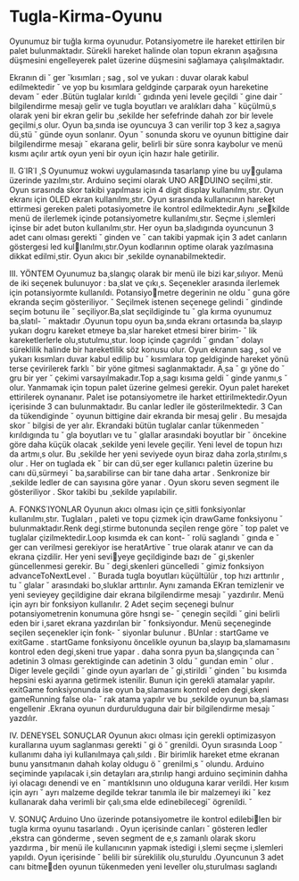 # Tugla-Kirma-Oyunu
Oyunumuz bir tuğla kırma oyunudur. Potansiyometre ile  hareket ettirilen bir palet bulunmaktadır. Sürekli hareket halinde olan topun ekranın aşağısına düşmesini engelleyerek palet  üzerine düşmesini sağlamaya çalışılmaktadır.

 Ekranın di ˘ ger ˘kısımları ; sag , sol ve yukarı : duvar olarak kabul edilmektedir ˘
ve yop bu kısımlara geldginde çarparak oyun hareketine devam ˘
eder .Bütün tuglalar kırıldı ˘ gıdında yeni levele geçildi ˘ gine dair ˘
bilgilendirme mesajı gelir ve tugla boyutları ve aralıkları daha ˘
küçülmü¸s olarak yeni bir ekran gelir bu ¸sekilde her sefefrinde
dahah zor bir levele geçilmi¸s olur. Oyun ba¸sında ise oyuncuya
3 can verilir top 3 kez a¸sagıya dü¸stü ˘ günde oyun sonlanır. Oyun ˘
sonunda skoru ve oyunun bittigine dair bilgilendirme mesajı ˘
ekarana gelir, belirli bir süre sonra kaybolur ve menü kısmı
açılır artık oyun yeni bir oyun için hazır hale getirilir.


II. G˙IR˙I ¸S
Oyunumuz wokwi uygulamasında tasarlanıp yine bu uygulama üzerinde yazılmı¸stır. Arduino seçimi olarak UNO ARDUINO seçilmi¸stir. Oyun sırasında skor takibi yapılması için
4 digit display kullanılmı¸stır. Oyun ekranı için OLED ekran
kullanılmı¸stır. Oyun sırasında kullanıcının hareket ettirmesi
gereken paleti potasiyometre ile kontrol edilmektedir.Aynı ¸sekilde menü de ilerlemek içinde potansiyometre kullanılmı¸stır.
Seçme i¸slemleri içinse bir adet buton kullanılmı¸stır. Her oyun
ba¸sladıgında oyuncunun 3 adet canı olması gerekti ˘ ginden ve ˘
can takibi yapmak için 3 adet canların göstergesi led kullanılmı¸stır.Oyun kodlarının optime olarak yazılmasına dikkat
edilmi¸stir. Oyun akıcı bir ¸sekilde oynanabilmektedir.


III. YÖNTEM
Oyunumuz ba¸slangıç olarak bir menü ile bizi kar¸sılıyor.
Menü de iki seçenek bulunuyor : ba¸slat ve çıkı¸s. Seçenekler
arasında ilerlemek için potansiyormte kullanıldı. Potansiyometre degerinin ne oldu ˘ guna göre ekranda seçim gösteriliyor. ˘
Seçilmek istenen seçenege gelindi ˘ gindinde seçim botunu ile ˘
seçiliyor.Ba¸slat seçildiginde tu ˘ gla kırma oyunumuz ba¸slatıl- ˘
maktadır .Oyunun topu oyun ba¸sında ekranı ortasında ba¸slayıp
yukarı dogru kareket etmeye ba¸slar hareket etmesi birer birim- ˘
lik kareketlerlerle olu¸stutulmu¸stur. loop içinde çagırıldı ˘ gından ˘
dolayı süreklilik halinde bir hareketlilik söz konusu olur. Oyun
ekranın sag , sol ve yukarı kısımları duvar kabul edilip bu ˘
kısımlara top geldiginde hareket yönü terse çevirilerek farklı ˘
bir yöne gitmesi saglanmaktadır. A¸sa ˘ gı yöne do ˘ gru bir yer ˘
çekimi varsayılmakadır.Top a¸sagı kısıma geldi ˘ ginde yanmı¸s ˘
olur. Yanmamak için topun palet üzerine gelmesi gerekir. Oyun
palet hareket ettirilerek oynananır. Palet ise potansiyometre
ile harket ettirilmektedir.Oyun içerisinde 3 can bulunmaktadır.
Bu canlar ledler ile gösterilmektedir. 3 Can da tükendiginde ˘
oyunun bittigine dair ekranda bir mesaj gelir . Bu mesajda skor ˘
bilgisi de yer alır. Ekrandaki bütün tuglalar canlar tükenmeden ˘
kırıldıgında tu ˘ gla boyutları ve tu ˘ glallar arasındaki boyutlar bir ˘
öncekine göre daha küçük olacak ¸sekilde yeni levele geçilir.
Yeni level de topun hızı da artmı¸s olur. Bu ¸sekilde her yeni
seviyede oyun biraz daha zorla¸stırılmı¸s olur . Her on tuglada ek ˘
bir can dü¸ser eger kullanıcı paletin üzerine bu canı dü¸sürmeyi ˘
ba¸sarabilirse can bir tane daha artar . Senkronize bir ¸sekilde
ledler de can sayısına göre yanar . Oyun skoru seven segment
ile gösteriliyor . Skor takibi bu ¸sekilde yapılabilir.

A. FONKS˙IYONLAR
Oyunun akıcı olması için çe¸sitli fonksiyonlar kullanılmı¸stır.
Tuglaları , paleti ve topu çizmek için drawGame fonksiyonu ˘
bulunmaktadır.Renk degi¸stirme butonunda seçilen renge göre ˘
top palet ve tuglalar çizilmektedir.Loop kısımda ek can kont- ˘
rolü saglandı ˘ gında e ˘ ger can verilmesi gerekiyor ise heratArtive ˘
true olarak atanır ve can da ekrana çizdilir. Her yeni seviyeye geçildiginde bazı de ˘ gi¸skenler güncellenmesi gerekir. Bu ˘
degi¸skenleri güncelledi ˘ gimiz fonksiyon advanceToNextLevel . ˘
Burada tugla boyutları küçültülür , top hızı arttırılır , tu ˘ glalar ˘
arasındaki bo¸sluklar arttırılır. Aynı zamanda EKran temizlenir
ve yeni sevieyey geçildigine dair ekrana bilgilendirme mesajı ˘
yazdırılır. Menü için ayrı bir fonksiyon kullanılır. 2 Adet seçim
seçenegi bulnur potansiyometrenin konumuna göre hsngi se- ˘
çenegin seçildi ˘ gini belirli eden bir i¸saret ekrana yazdırılan bir ˘
fonksiyondur. Menü seçeneginde seçilen seçenekler için fonk- ˘
siyonlar bulunur . BUnlar : startGame ve exitGame . startGame
fonksiyonu öncelikle oyunun ba¸slayıp ba¸slamamasını kontrol
eden degi¸skeni true yapar . daha sonra pyun ba¸slangıçında can ˘
adetinin 3 olması gerektiginde can adetinin 3 oldu ˘ gundan emin ˘
olur . Diger levele geçildi ˘ ginde oyun ayarları de ˘ gi¸stirildi ˘ ginden ˘
bu kısımda hepsini eski ayarına getirmek istenilir. Bunun için
gerekli atamalar yapılır. exitGame fonksiyonunda ise oyun
ba¸slamasını kontrol eden degi¸skeni gameRunning false ola- ˘
rak atama yapılır ve bu ¸sekilde oyunun ba¸slaması engellenir
.Ekrana oyunun durdurulduguna dair bir bilgilendirme mesajı ˘
yazdılır.


IV. DENEYSEL SONUÇLAR
Oyunun akıcı olması için gerekli optimizasyon kurallarına
uyum saglanması gerekti ˘ gi ö ˘ grenildi. Oyun sırasında Loop ˘
kullanımı daha iyi kullanılmaya çalı¸sıldı . Bir birimlik hareket
etme ekranan bunu yansıtmanın dahah kolay oldugu ö ˘ grenilmi¸s ˘
olundu. Arduino seçiminde yapılacak i¸sin detayları ara¸stırılıp
hangi arduino seçiminin dahha iyi olacagı denendi ve en ˘
mantıklsının uno olduguna karar verildi. Her kısım için ayrı ˘
ayrı malzeme degilde tekrar tanımla ile bir malzemeyi iki ˘
kez kullanarak daha verimli bir çalı¸sma elde edinebilecegi˘
ögrenildi. ˘


V. SONUÇ
Arduino Uno üzerinde potansiyometre ile kontrol edilebilen bir tugla kırma oyunu tasarlandı . Oyun içerisinde canları ˘
gösteren ledler ,ekstra can gönderme , seven segment de e¸s
zamanlı olarak skoru yazdırma , bir menü ile kullanıcının
yapmak istedigi i¸slemi seçme i¸slemleri yapıldı. Oyun içerisinde ˘
belili bir süreklilik olu¸sturuldu .Oyuncunun 3 adet canı bitmeden oyunun tükenmeden yeni leveller olu¸sturulması saglandı
